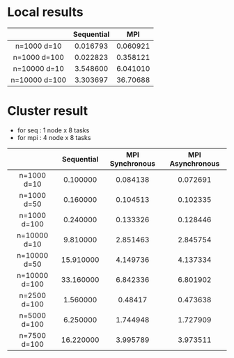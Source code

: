 # Local results

|               | Sequential |    MPI   |
|:-------------:|:----------:|:--------:|
|  n=1000 d=10  |  0.016793  | 0.060921 |
|  n=1000 d=100 |  0.022823  | 0.358121 |
|  n=10000 d=10 |  3.548600  | 6.041010 |
| n=10000 d=100 |  3.303697  | 36.70688 |

# Cluster result
* for seq : 1 node x 8 tasks
* for mpi : 4 node x 8 tasks

|               | Sequential | MPI Synchronous | MPI Asynchronous |
|:-------------:|:----------:|:---------------:|:----------------:|
|  n=1000 d=10  |  0.100000  |     0.084138    |     0.072691     |
|  n=1000 d=50  |  0.160000  |     0.104513    |     0.102335     |
|  n=1000 d=100 |  0.240000  |     0.133326    |     0.128446     |
|  n=10000 d=10 |  9.810000  |     2.851463    |     2.845754     |
|  n=10000 d=50 |  15.910000 |     4.149736    |     4.137334     |
| n=10000 d=100 |  33.160000 |     6.842336    |     6.801902     |
|  n=2500 d=100 |  1.560000  |     0.48417     |     0.473638     |
|  n=5000 d=100 |  6.250000  |     1.744948    |     1.727909     |
|  n=7500 d=100 |  16.220000 |     3.995789    |     3.973511     |
